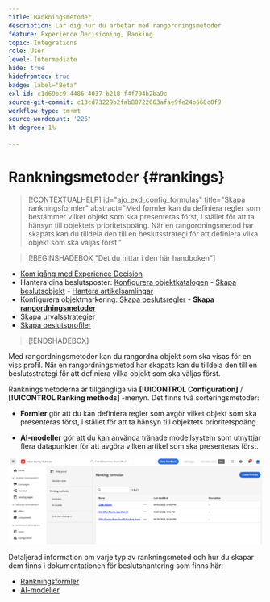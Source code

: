 ```yaml
---
title: Rankningsmetoder
description: Lär dig hur du arbetar med rangordningsmetoder
feature: Experience Decisioning, Ranking
topic: Integrations
role: User
level: Intermediate
hide: true
hidefromtoc: true
badge: label="Beta"
exl-id: c1d69bc9-4486-4037-b218-f4f704b2ba9c
source-git-commit: c13cd73229b2fab80722663afae9fe24b660c0f9
workflow-type: tm+mt
source-wordcount: '226'
ht-degree: 1%

---
```


# Rankningsmetoder {#rankings}

>[!CONTEXTUALHELP]
>id="ajo_exd_config_formulas"
>title="Skapa rankningsformler"
>abstract="Med formler kan du definiera regler som bestämmer vilket objekt som ska presenteras först, i stället för att ta hänsyn till objektets prioritetspoäng. När en rangordningsmetod har skapats kan du tilldela den till en beslutsstrategi för att definiera vilka objekt som ska väljas först."

>[!BEGINSHADEBOX &quot;Det du hittar i den här handboken&quot;]

* [Kom igång med Experience Decision](gs-experience-decisioning.md)
* Hantera dina beslutsposter: [Konfigurera objektkatalogen](catalogs.md) - [Skapa beslutsobjekt](items.md) - [Hantera artikelsamlingar](collections.md)
* Konfigurera objektmarkering: [Skapa beslutsregler](rules.md) - **[Skapa rangordningsmetoder](ranking.md)**
* [Skapa urvalsstrategier](selection-strategies.md)
* [Skapa beslutsprofiler](create-decision.md)

>[!ENDSHADEBOX]

Med rangordningsmetoder kan du rangordna objekt som ska visas för en viss profil. När en rangordningsmetod har skapats kan du tilldela den till en beslutsstrategi för att definiera vilka objekt som ska väljas först.

Rankningsmetoderna är tillgängliga via **[!UICONTROL Configuration]** / **[!UICONTROL Ranking methods]** -menyn. Det finns två sorteringsmetoder:

* **Formler** gör att du kan definiera regler som avgör vilket objekt som ska presenteras först, i stället för att ta hänsyn till objektets prioritetspoäng.

* **AI-modeller** gör att du kan använda tränade modellsystem som utnyttjar flera datapunkter för att avgöra vilken artikel som ska presenteras först.

![](assets/ranking-create.png)

Detaljerad information om varje typ av rankningsmetod och hur du skapar dem finns i dokumentationen för beslutshantering som finns här:

* [Rankningsformler](../offers/ranking/create-ranking-formulas.md)
* [AI-modeller](../offers/ranking/ai-models.md)
